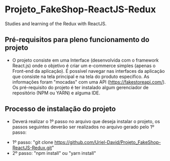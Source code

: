 # Projeto_FakeShop-ReactJS-Redux
Studies and learning of the Redux with ReactJS.

## Pré-requisitos para pleno funcionamento do projeto
*    O projeto consiste em uma Interface (desenvolvida com o framework React.js)
    onde o objetivo é criar um e-commerce simples (apenas o Front-end da aplicação).
    É possível navegar nas interfaces da aplicação que consiste na tela principal e
    na tela do produto específico. As informações foram "mocadas" com uma API
    (https://fakestoreapi.com/). Os pré-requisito do projeto é ter instalado algum
    gerenciador de repositório (NPM ou YARN) e alguma IDE.

## Processo de instalação do projeto
*    Deverá realizar o 1º passo no arquivo que deseja instalar o projeto, os passos
    seguintes deverão ser realizados no arquivo gerado pelo 1º passo:

 - 1º passo: "git clone https://github.com/Uriel-David/Projeto_FakeShop-ReactJS-Redux.git"
 - 2º passo: "npm install" ou "yarn install"
